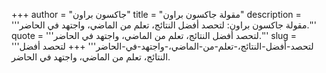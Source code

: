+++
author = "جاكسون براون"
title = "مقولة جاكسون براون"
description = '''مقولة جاكسون براون: لتحصد أفضل النتائج، تعلم من الماضي، واجتهد في الحاضر.'''
quote = '''لتحصد أفضل النتائج، تعلم من الماضي، واجتهد في الحاضر.'''
slug = '''لتحصد-أفضل-النتائج،-تعلم-من-الماضي،-واجتهد-في-الحاضر'''
+++
لتحصد أفضل النتائج، تعلم من الماضي، واجتهد في الحاضر.

